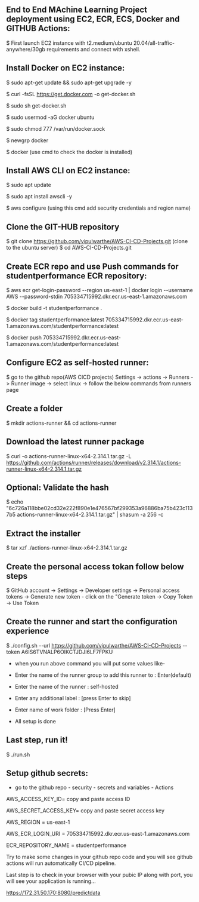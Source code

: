 ## End to End MAchine Learning Project deployment using EC2, ECR, ECS, Docker and GITHUB Actions:

$ First launch EC2 instance with t2.medium/ubuntu 20.04/all-traffic-anywhere/30gb requirements and connect with xshell.

## Install Docker on EC2 instance:

$ sudo apt-get update && sudo apt-get upgrade -y

$ curl -fsSL https://get.docker.com -o get-docker.sh

$ sudo sh get-docker.sh

$ sudo usermod -aG docker ubuntu

$ sudo chmod 777 /var/run/docker.sock

$ newgrp docker

$ docker               (use cmd to check the docker is installed)

## Install AWS CLI on EC2 instance:

$ sudo apt update

$ sudo apt install awscli -y

$ aws configure        (using this cmd add security credentials and region name)

## Clone the GIT-HUB repository

$ git clone https://github.com/vipulwarthe/AWS-CI-CD-Projects.git   (clone to the ubuntu server)
$ cd AWS-CI-CD-Projects.git

## Create ECR repo and use Push commands for studentperformance ECR repository:

$ aws ecr get-login-password --region us-east-1 | docker login --username AWS --password-stdin 705334715992.dkr.ecr.us-east-1.amazonaws.com

$ docker build -t studentperformance .

$ docker tag studentperformance:latest 705334715992.dkr.ecr.us-east-1.amazonaws.com/studentperformance:latest

$ docker push 705334715992.dkr.ecr.us-east-1.amazonaws.com/studentperformance:latest

## Configure EC2 as self-hosted runner:

$ go to the github repo(AWS CICD projects) Settings -> actions -> Runners -> Runner image -> select linux -> follow the below commands from runners page

## Create a folder

$ mkdir actions-runner && cd actions-runner

## Download the latest runner package
$ curl -o actions-runner-linux-x64-2.314.1.tar.gz -L https://github.com/actions/runner/releases/download/v2.314.1/actions-runner-linux-x64-2.314.1.tar.gz

## Optional: Validate the hash
$ echo "6c726a118bbe02cd32e222f890e1e476567bf299353a96886ba75b423c1137b5  actions-runner-linux-x64-2.314.1.tar.gz" | shasum -a 256 -c

## Extract the installer
$ tar xzf ./actions-runner-linux-x64-2.314.1.tar.gz

## Create the personal access tokan follow below steps
$ GitHub account -> Settings -> Developer settings -> Personal access tokens -> Generate new token - click on the "Generate token -> Copy Token -> Use Token

## Create the runner and start the configuration experience
$ ./config.sh --url https://github.com/vipulwarthe/AWS-CI-CD-Projects --token A6IS6TVNALP6OIKCTJDJI6LF7FPKU

* when you run above command you will put some values like-
  
* Enter the name of the runner group to add this runner to : Enter(default)
* Enter the name of the runner : self-hosted
* Enter any additional label : [press Enter to skip]
* Enter name of work folder : [Press Enter]
* All setup is done

## Last step, run it!
$ ./run.sh

## Setup github secrets:

* go to the github repo - security - secrets and variables - Actions 

AWS_ACCESS_KEY_ID= copy and paste access ID

AWS_SECRET_ACCESS_KEY= copy and paste secret access key

AWS_REGION = us-east-1

AWS_ECR_LOGIN_URI = 705334715992.dkr.ecr.us-east-1.amazonaws.com

ECR_REPOSITORY_NAME = studentperformance

Try to make some changes in your github repo code and you will see github actions will run automatically CI/CD pipeline.

Last step is to check in your browser with your pubic IP along with port, you will see your application is running...

https://172.31.50.170:8080/predictdata
